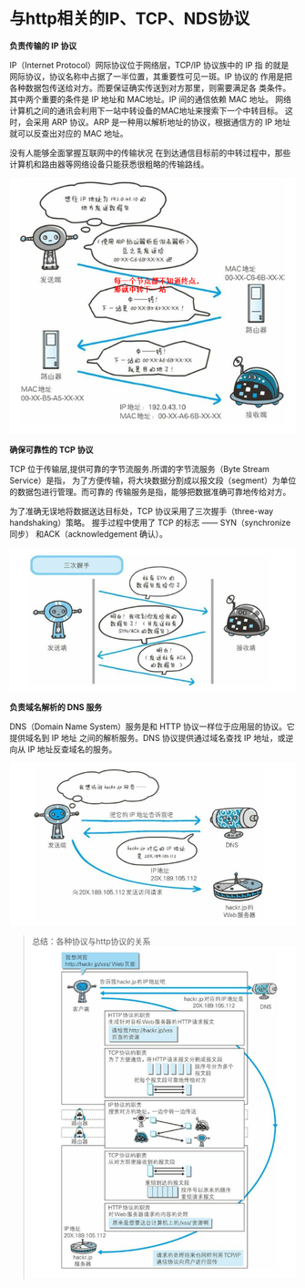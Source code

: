 与http相关的IP、TCP、NDS协议
===

**负责传输的 IP 协议**

IP（Internet Protocol）网际协议位于网络层，TCP/IP 协议族中的 IP 指
的就是网际协议，协议名称中占据了一半位置，其重要性可见一斑。IP 协议的
作用是把各种数据包传送给对方。而要保证确实传送到对方那里，则需要满足各
类条件。其中两个重要的条件是 IP 地址和 MAC地址。IP 间的通信依赖 MAC 地址。
网络计算机之间的通讯会利用下一站中转设备的MAC地址来搜索下一个中转目标。
这时，会采用 ARP 协议。ARP 是一种用以解析地址的协议，根据通信方的 IP 地址
就可以反查出对应的 MAC 地址。


没有人能够全面掌握互联网中的传输状况
在到达通信目标前的中转过程中，那些计算机和路由器等网络设备只能获悉很粗略的传输路线。

![](../imgs/zhongzhuan.png)


**确保可靠性的 TCP 协议**

TCP 位于传输层,提供可靠的字节流服务.所谓的字节流服务（Byte Stream Service）是指，
为了方便传输，将大块数据分割成以报文段（segment）为单位的数据包进行管理。而可靠的
传输服务是指，能够把数据准确可靠地传给对方。

为了准确无误地将数据送达目标处，TCP 协议采用了三次握手（three-way handshaking）策略。
握手过程中使用了 TCP 的标志 —— SYN（synchronize 同步） 和ACK（acknowledgement 确认）。

![](../imgs/three-hand.png)

**负责域名解析的 DNS 服务**

DNS（Domain Name System）服务是和 HTTP 协议一样位于应用层的协议。它提供域名到 IP 地址
之间的解析服务。DNS 协议提供通过域名查找 IP 地址，或逆向从 IP 地址反查域名的服务。

![](../imgs/dns.png)


> 总结：各种协议与http协议的关系![](../imgs/relation.png)

